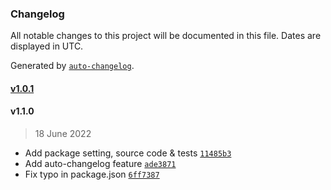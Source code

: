 ### Changelog

All notable changes to this project will be documented in this file. Dates are displayed in UTC.

Generated by [`auto-changelog`](https://github.com/CookPete/auto-changelog).

#### [v1.0.1](https://github.com/MaxJacobs213/jsmp-infra-maksym-yakubov-camelize/compare/v1.1.0...v1.0.1)

#### v1.1.0

> 18 June 2022

- Add package setting, source code & tests [`11485b3`](https://github.com/MaxJacobs213/jsmp-infra-maksym-yakubov-camelize/commit/11485b36855fbbb2e14261a42a009b472011053f)
- Add auto-changelog feature [`ade3871`](https://github.com/MaxJacobs213/jsmp-infra-maksym-yakubov-camelize/commit/ade3871156dc74a4f59477f419f867cf59839bc2)
- Fix typo in package.json [`6ff7387`](https://github.com/MaxJacobs213/jsmp-infra-maksym-yakubov-camelize/commit/6ff73878bebcdc030bea80af49b37121d10d94d9)
